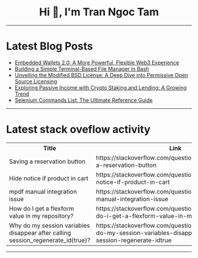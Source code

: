 <h1 align="center">Hi 👋, I'm Tran Ngoc Tam</h1>

---

# Latest Blog Posts 
<!-- BLOG-POST-LIST:START -->
- [Embedded Wallets 2.0: A More Powerful, Flexible Web3 Experience](https://dev.to/deseniska/embedded-wallets-20-a-more-powerful-flexible-web3-experience-1gec)
- [Building a Simple Terminal-Based File Manager in Bash](https://dev.to/beta_shorts_7f1150259405a/building-a-simple-terminal-based-file-manager-in-bash-1e4n)
- [Unveiling the Modified BSD License: A Deep Dive into Permissive Open Source Licensing](https://dev.to/jennythomas498/unveiling-the-modified-bsd-license-a-deep-dive-into-permissive-open-source-licensing-2pf)
- [Exploring Passive Income with Crypto Staking and Lending: A Growing Trend](https://dev.to/andrewdeveloper/exploring-passive-income-with-crypto-staking-and-lending-a-growing-trend-21gl)
- [Selenium Commands List: The Ultimate Reference Guide](https://dev.to/shubham-theqa/selenium-commands-list-the-ultimate-reference-guide-5fn0)
<!-- BLOG-POST-LIST:END -->

---

# Latest stack oveflow activity
<table>
  <tr><th>Title</th><th>Link</th></tr>
  <!-- STACKOVERFLOW:START --><tr><td>Saving a reservation button</td><td>https://stackoverflow.com/questions/79506453/saving-a-reservation-button</td></tr><tr><td>Hide notice if product in cart</td><td>https://stackoverflow.com/questions/79506366/hide-notice-if-product-in-cart</td></tr><tr><td>mpdf manual integration issue</td><td>https://stackoverflow.com/questions/79506196/mpdf-manual-integration-issue</td></tr><tr><td>How do I get a flexform value in my repository?</td><td>https://stackoverflow.com/questions/79506164/how-do-i-get-a-flexform-value-in-my-repository</td></tr><tr><td>Why do my session variables disappear after calling session_regenerate_id&lpar;true&rpar;?</td><td>https://stackoverflow.com/questions/79506047/why-do-my-session-variables-disappear-after-calling-session-regenerate-idtrue</td></tr><!-- STACKOVERFLOW:END -->
</table>

---


